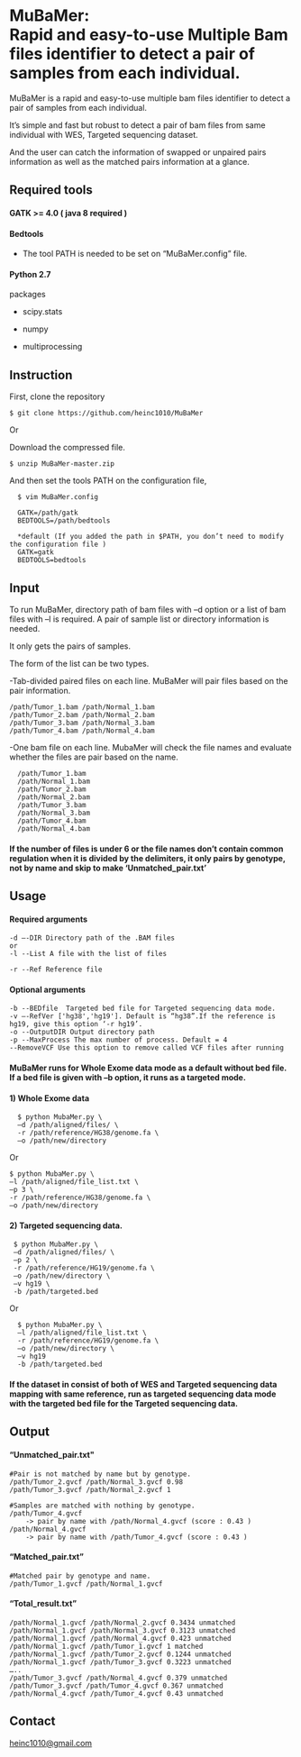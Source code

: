 MuBaMer:  
Rapid and easy-to-use Multiple Bam files identifier to detect a pair of samples from each individual.
=================================================================================


MuBaMer is a rapid and easy-to-use multiple bam files identifier to detect a pair of samples from each individual.

It’s simple and fast but robust to detect a pair of bam files from same individual with WES, Targeted sequencing dataset. 

And the user can catch the information of swapped or unpaired pairs information as well as the matched pairs information at a glance.




Required tools
------------------

#### GATK >= 4.0 ( java 8 required )

#### Bedtools

- The tool PATH is needed to be set on “MuBaMer.config” file.

#### Python 2.7 

packages

- scipy.stats

- numpy

- multiprocessing
   

Instruction
-------------
First, clone the repository

```$ git clone https://github.com/heinc1010/MuBaMer```

Or


Download the compressed file.

```$ unzip MuBaMer-master.zip```

And then set the tools PATH on the configuration file, 

```$ cd MuBaMer
  $ vim MuBaMer.config

  GATK=/path/gatk
  BEDTOOLS=/path/bedtools

  *default (If you added the path in $PATH, you don’t need to modify the configuration file )
  GATK=gatk
  BEDTOOLS=bedtools
  ```

Input
-----------
To run MuBaMer, directory path of bam files with –d option or a list of bam files with –l is required.
A pair of sample list or directory information is needed.


It only gets the pairs of samples. 

The form of the list can be two types.


-Tab-divided paired files on each line. MuBaMer will pair files based on the pair information.
  ```	
  /path/Tumor_1.bam /path/Normal_1.bam
  /path/Tumor_2.bam /path/Normal_2.bam
  /path/Tumor_3.bam /path/Normal_3.bam
  /path/Tumor_4.bam /path/Normal_4.bam
```

-One bam file on each line.  MubaMer will check the file names and evaluate whether the files are pair based on the name.
```
  /path/Tumor_1.bam
  /path/Normal_1.bam
  /path/Tumor_2.bam
  /path/Normal_2.bam
  /path/Tumor_3.bam
  /path/Normal_3.bam
  /path/Tumor_4.bam
  /path/Normal_4.bam
```

#### If the number of files is under 6 or the file names don’t contain common regulation when it is divided by the delimiters, it only pairs by genotype, not by name and skip to make ‘Unmatched_pair.txt’

Usage
------
#### Required arguments
```
-d –-DIR Directory path of the .BAM files 
or
-l --List A file with the list of files

-r --Ref Reference file
```
#### Optional arguments
```
-b --BEDfile  Targeted bed file for Targeted sequencing data mode.
-v –-RefVer ['hg38','hg19']. Default is “hg38”.If the reference is hg19, give this option ‘-r hg19’.
-o --OutputDIR Output directory path
-p --MaxProcess The max number of process. Default = 4
--RemoveVCF Use this option to remove called VCF files after running
```

#### MuBaMer runs for Whole Exome data mode as a default without bed file.  If a bed file is given with –b option, it runs as a  targeted mode.


#### 1)	Whole Exome data
```
  $ python MubaMer.py \
  –d /path/aligned/files/ \
  -r /path/reference/HG38/genome.fa \
  –o /path/new/directory 
  ```
 Or
  ```
  $ python MubaMer.py \
  –l /path/aligned/file_list.txt \
  –p 3 \
  -r /path/reference/HG38/genome.fa \
  –o /path/new/directory
```

#### 2)	Targeted sequencing data. 
 ```
  $ python MubaMer.py \
  –d /path/aligned/files/ \
  –p 2 \
  -r /path/reference/HG19/genome.fa \
  –o /path/new/directory \
  –v hg19 \
  -b /path/targeted.bed
```
Or 
```
  $ python MubaMer.py \
  –l /path/aligned/file_list.txt \
  -r /path/reference/HG19/genome.fa \
  –o /path/new/directory \
  –v hg19 
  -b /path/targeted.bed
```
#### If the dataset in consist of both of WES and Targeted sequencing data mapping with same reference, run as targeted sequencing data mode with the targeted bed file for the Targeted sequencing data.


Output
--------
#### “Unmatched_pair.txt"
  ```
  #Pair is not matched by name but by genotype.
  /path/Tumor_2.gvcf /path/Normal_3.gvcf 0.98
  /path/Tumor_3.gvcf /path/Normal_2.gvcf 1
  
  #Samples are matched with nothing by genotype.
  /path/Tumor_4.gvcf 
	  -> pair by name with /path/Normal_4.gvcf (score : 0.43 )
  /path/Normal_4.gvcf 
	  -> pair by name with /path/Tumor_4.gvcf (score : 0.43 )
```

#### “Matched_pair.txt”
  ```
  #Matched pair by genotype and name.
  /path/Tumor_1.gvcf /path/Normal_1.gvcf 
  ```
  
#### “Total_result.txt”
  ```
  /path/Normal_1.gvcf /path/Normal_2.gvcf 0.3434 unmatched
  /path/Normal_1.gvcf /path/Normal_3.gvcf 0.3123 unmatched 
  /path/Normal_1.gvcf /path/Normal_4.gvcf 0.423 unmatched
  /path/Normal_1.gvcf /path/Tumor_1.gvcf 1 matched
  /path/Normal_1.gvcf /path/Tumor_2.gvcf 0.1244 unmatched
  /path/Normal_1.gvcf /path/Tumor_3.gvcf 0.3223 unmatched 
  …..
  /path/Tumor_3.gvcf /path/Normal_4.gvcf 0.379 unmatched
  /path/Tumor_3.gvcf /path/Tumor_4.gvcf 0.367 unmatched
  /path/Normal_4.gvcf /path/Tumor_4.gvcf 0.43 unmatched 
```

Contact
--------
heinc1010@gmail.com
